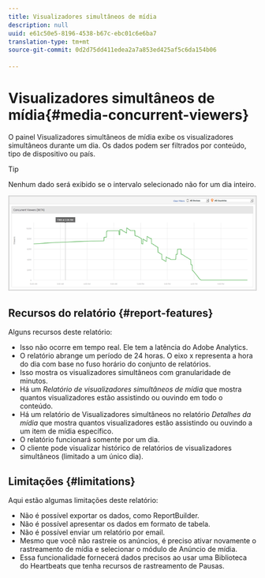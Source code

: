 ```yaml
---
title: Visualizadores simultâneos de mídia
description: null
uuid: e61c50e5-8196-4538-b67c-ebc01c6e6ba7
translation-type: tm+mt
source-git-commit: 0d2d75dd411edea2a7a853ed425af5c6da154b06

---
```



# Visualizadores simultâneos de mídia{#media-concurrent-viewers}

O painel Visualizadores simultâneos de mídia exibe os visualizadores simultâneos durante um dia. Os dados podem ser filtrados por conteúdo, tipo de dispositivo ou país.

>[!TIP]
>
>Nenhum dado será exibido se o intervalo selecionado não for um dia inteiro.

![](assets/video-concurrent-viewers.png)

## Recursos do relatório {#report-features}

Alguns recursos deste relatório:

* Isso não ocorre em tempo real. Ele tem a latência do Adobe Analytics.
* O relatório abrange um período de 24 horas. O eixo x representa a hora do dia com base no fuso horário do conjunto de relatórios.
* Isso mostra os visualizadores simultâneos com granularidade de minutos.
* Há um *Relatório de visualizadores simultâneos de mídia* que mostra quantos visualizadores estão assistindo ou ouvindo em todo o conteúdo.
* Há um relatório de Visualizadores simultâneos no relatório *Detalhes da mídia* que mostra quantos visualizadores estão assistindo ou ouvindo a um item de mídia específico.
* O relatório funcionará somente por um dia.
* O cliente pode visualizar histórico de relatórios de visualizadores simultâneos (limitado a um único dia).

## Limitações {#limitations}

Aqui estão algumas limitações deste relatório:

* Não é possível exportar os dados, como ReportBuilder.
* Não é possível apresentar os dados em formato de tabela.
* Não é possível enviar um relatório por email.
* Mesmo que você não rastreie os anúncios, é preciso ativar novamente o rastreamento de mídia e selecionar o módulo de Anúncio de mídia.
* Essa funcionalidade fornecerá dados precisos ao usar uma Biblioteca do Heartbeats que tenha recursos de rastreamento de Pausas.

